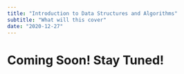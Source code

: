 ```yaml
---
title: "Introduction to Data Structures and Algorithms"
subtitle: "What will this cover"
date: "2020-12-27"
---
```


# Coming Soon! Stay Tuned!